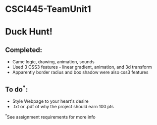 CSCI445-TeamUnit1
=================

<h1>Duck Hunt!</h1>

<h2>Completed:</h2>
<ul>
	<li>Game logic, drawing, animation, sounds</li>
	<li>Used 3 CSS3 features - linear gradient, animation, and 3d transform</li>
	<li>Apparently border radius and box shadow were also css3 features</li>
</ul>

<h2>To do<sup>*</sup>:</h2>
<ul>
	<li>Style Webpage to your heart's desire</li>
	<li>.txt or .pdf of why the project should earn 100 pts</li>
</ul>
<sup>*</sup>See assignment requirements for more info
